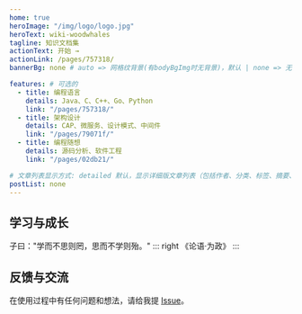 ```yaml
---
home: true
heroImage: "/img/logo/logo.jpg"
heroText: wiki-woodwhales
tagline: 知识文档集
actionText: 开始 →
actionLink: /pages/757318/
bannerBg: none # auto => 网格纹背景(有bodyBgImg时无背景)，默认 | none => 无 | '大图地址' | background: 自定义背景样式       提示：如发现文本颜色不适应你的背景时可以到palette.styl修改$bannerTextColor变量

features: # 可选的
  - title: 编程语言
    details: Java、C、C++、Go、Python
    link: "/pages/757318/"
  - title: 架构设计
    details: CAP、微服务、设计模式、中间件
    link: "/pages/79071f/"
  - title: 编程随想
    details: 源码分析、软件工程
    link: "/pages/02db21/"

# 文章列表显示方式: detailed 默认，显示详细版文章列表（包括作者、分类、标签、摘要、分页等）| simple => 显示简约版文章列表（仅标题和日期）| none 不显示文章列表
postList: none
---
```


## 学习与成长

子曰："学而不思则罔，思而不学则殆。"
::: right
《论语·为政》
:::

## 反馈与交流

在使用过程中有任何问题和想法，请给我提 [Issue](https://github.com/woodwhales/wiki/issues)。